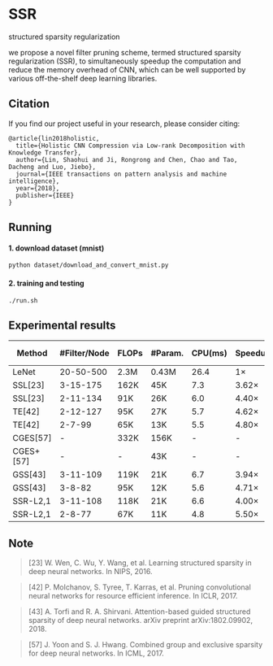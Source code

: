 # SSR
structured sparsity regularization

we propose a novel filter pruning scheme, termed structured sparsity regularization (SSR), to simultaneously speedup the computation and reduce the memory overhead of CNN, which can be well supported by various off-the-shelf deep learning libraries.

## Citation
If you find our project useful in your research, please consider citing:

```
@article{lin2018holistic,
  title={Holistic CNN Compression via Low-rank Decomposition with Knowledge Transfer},
  author={Lin, Shaohui and Ji, Rongrong and Chen, Chao and Tao, Dacheng and Luo, Jiebo},
  journal={IEEE transactions on pattern analysis and machine intelligence},
  year={2018},
  publisher={IEEE}
}
```

## Running

#### 1. download dataset (mnist)
```
python dataset/download_and_convert_mnist.py 
```

#### 2. training and testing
```
./run.sh
```

## Experimental results

| Method | #Filter/Node | FLOPs | #Param. | CPU(ms) | Speedup | Top-1 Err.↑ |
|----------|----------|----------|----------|----------|----------|----------|
| LeNet | 20-50-500 | 2.3M | 0.43M | 26.4 | 1× | 0% |
| SSL[23] | 3-15-175 | 162K | 45K | 7.3 | 3.62× | 0.05% |
| SSL[23] | 2-11-134 | 91K | 26K | 6.0 | 4.40× | 0.20% |
| TE[42] | 2-12-127 | 95K | 27K | 5.7 | 4.62× | 0.02% |
| TE[42] | 2-7-99 | 65K | 13K | 5.5 | 4.80× | 0.20% |
| CGES[57] | - | 332K | 156K | - | - | 0.01% |
| CGES+[57] | - | - | 43K | - | - | 0.04% |
| GSS[43] | 3-11-109 | 119K | 21K | 6.7 | 3.94× | 0.08% |
| GSS[43] | 3-8-82 | 95K | 12K | 5.6 | 4.71× | 0.20% |
| SSR-L2,1 | 3-11-108 | 118K | 21K | 6.6 | 4.00× | 0.05% |
| SSR-L2,1 | 2-8-77 | 67K | 11K | 4.8 | 5.50× | 0.18% |

## Note
>[23] W. Wen, C. Wu, Y. Wang, et al. Learning structured sparsity in deep neural networks. In NIPS, 2016.

>[42] P. Molchanov, S. Tyree, T. Karras, et al. Pruning convolutional neural networks for resource efficient inference. In ICLR, 2017.

>[43] A. Torfi and R. A. Shirvani. Attention-based guided structured sparsity of deep neural networks. arXiv preprint arXiv:1802.09902, 2018. 

>[57] J. Yoon and S. J. Hwang. Combined group and exclusive sparsity for deep neural networks. In ICML, 2017.
